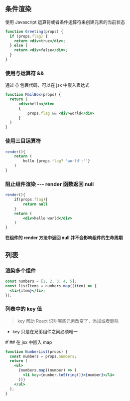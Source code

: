 ## 条件渲染

使用 Javascript 运算符或者条件运算符来创建元素的当前状态

```jsx
function Greeting(props) {
  if (props.flag) {
    return <div>true</div>;
  } else {
    return <div>false</div>;
  }
}
```

### 使用与运算符 &&

通过 {} 包裹代码，可以在 jsx 中嵌入表达式

```jsx
function MailBox(props) {
  return (
      <div>hello</div>
      {
          props.flag && <div>world</div>
      }
  )
}
```

### 使用三目运算符

```jsx
render(){
    return (
        hello {props.flag? 'world':''}
    )
}
```

### 阻止组件渲染 --- render 函数返回 null

```jsx
render(){
    if(props.flag){
        return null
    }
    return (
        <div>hello world</div>
    )
}
```

**在组件的 render 方法中返回 null 并不会影响组件的生命周期**

## 列表

### 渲染多个组件

```jsx
const numbers = [1, 2, 3, 4, 5];
const listItems = numbers.map((item) => {
  <li>{item}</li>;
});
```

### 列表中的 key 值

> key 帮助 React 识别哪些元素改变了，添加或者删除

- key 只是在兄弟组件之间必须唯一

#`## 在 jsx 中嵌入 map

```jsx
function NumberList(props) {
  const numbers = props.numbers;
  return (
    <ul>
      {numbers.map((number) => (
        <li key={number.toString()}>{number}</li>
      ))}
    </ul>
  );
}
```
